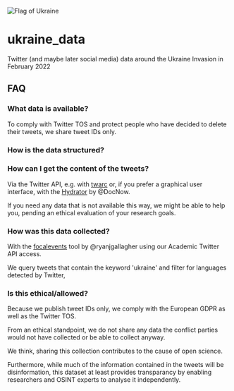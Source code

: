 ![Flag of Ukraine](https://en.wikipedia.org/wiki/Ukraine#/media/File:Flag_of_Ukraine.svg)

# ukraine_data

Twitter (and maybe later social media) data around the Ukraine Invasion in February 2022

## FAQ

### What data is available?

To comply with Twitter TOS and protect people who have decided to delete their tweets, we share tweet IDs only.

### How is the data structured?

### How can I get the content of the tweets?

Via the Twitter API, e.g. with [twarc](https://twarc-project.readthedocs.io/en/latest/twarc2_en_us/#hydrate) or, if you prefer a graphical user interface, with the [Hydrator](https://github.com/DocNow/hydrator) by @DocNow.

If you need any data that is not available this way, we might be able to help you, pending an ethical evaluation of your research goals.

### How was this data collected?

With the [focalevents](https://github.com/ryanjgallagher/focalevents) tool by @ryanjgallagher using our Academic Twitter API access.

We query tweets that contain the keyword 'ukraine' and filter for languages detected by Twitter,

### Is this ethical/allowed?

Because we publish tweet IDs only, we comply with the European GDPR as well as the Twitter TOS.

From an ethical standpoint, we do not share any data the conflict parties would not have collected or be able to collect anyway.

We think, sharing this collection contributes to the cause of open science.

Furthermore, while much of the information contained in the tweets will be disinformation, this dataset at least provides transparancy by enabling researchers and OSINT experts to analyse it independently.
